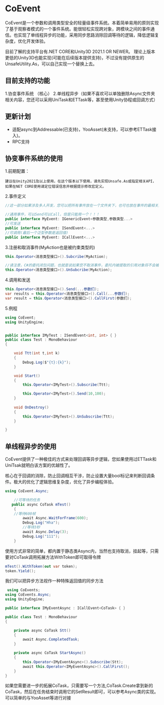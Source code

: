 # CoEvent

CoEvent是一个参数和调用类型安全的轻量级事件系统。本着简单易用的原则实现了基于观察者模式的一个事件系统。能很轻松实现跨对象，跨模块之间的事件通信。也实现了单线程异步的功能，采用同步思路消除回调等待的逻辑，降低逻辑复杂度，优化开发体验。

目前了解的支持平台有.NET CORE和Unity3D 2021.1 OR NEWER。
理论上版本更低的Unity3D也能实现(可能在后续版本提供支持)，不过没有提供原生的UnsafeUtility.As，可以自己实现一个替换上去。
## 目前支持的功能
1.协变事件系统 （核心）
2.单线程异步（如果不喜欢可以单独删除Async文件夹相关内容，您还可以采用UniTask和ETTask等，甚至使用Unity协程或回调方式）

## 更新计划
- 适配async到Addressable(已支持)，YooAsset(未支持，可以参考ETTask接入)。
- RPC支持

## 协变事件系统的使用

1.前期配置：
```
建议在Unity2021及以上使用，在这个版本以下使用，请先实现Unsafe.As或指定相关API，如果在NET CORE使用请定位错误信息并根据提示修改宏定义。
```
2.事件定义
```csharp
//这一部分如果涉及多人开发，您可以把所有事件放在一个文件夹下，也可也放在事件的最相关处，这样做可以方便查阅

//通用事件，可以Send可以Call，但是只能用一个！！！
public interface MyEvent: IGenericEvent<参数类型,参数类型...>
//可发送
public interface MyEvent: ISendEvent<...>
//可调用(最后一个泛型参数是返回值)
public interface MyEvent: ICallEvent<...>
```


3.注册和取消事件(MyAction也是被约束类型的)
``` csharp
this.Operator<消息类型接口>().Subcribe(MyAction);

//请注意，C#的委托闭包问题，也就是说如果您不取消事件，委托内被提取的引用对象将不会被GC自动回收，这是C#委托常见的一个内存泄漏陷阱。
this.Operator<消息类型接口>().UnSubcribe(MyAction);
```

4.调用和发送
``` csharp
this.Operator<消息类型接口>().Send(...参数们);
var results = this.Operator<消息类型接口>().Call(...参数们);
var result = this.Operator<消息类型接口>().CallFirst(参数们);
```

5.例程
```csharp
using CoEvent;
using UnityEngine;


public interface IMyTest : ISendEvent<int, int> { }
public class Test : MonoBehaviour
{

    void Ttt(int t,int k)
    {
        Debug.Log($"{t}:{k}");
    }

    void Start()
    {
        this.Operator<IMyTest>().Subscribe(Ttt);

        this.Operator<IMyTest>().Send(10,100);
    }
    
    void OnDestroy()
    {
        this.Operator<IMyTest>().UnSubscribe(Ttt);
    }

}
```



## 单线程异步的使用

CoEvent提供了一种极佳的方式来处理回调等异步逻辑，您如果使用过ETTask和UniTsak就明白该方案的优越性了。

核心在于回调的消除，防止回调相互干涉，防止设置大量bool标记来判断回调条件。极大的优化了逻辑思维复杂度，优化了异步编程体验。

```csharp
using CoEvent.Async;

    //可等待的任务
   public async CoTask mTest()
    {
    //等待600帧
        await Async.WaitForFrame(600);
        Debug.Log("Hha");
        //等待3秒
        await Async.Delay(3);
        Debug.Log("111");
    }

```
使用方式非常的简单，都内置于静态类Async内，当然也支持取消，挂起等，只需要对CoTask调用拓展方法WithToken即可取得令牌
```csharp
mTest().WithToken(out var token);
token.Yield();
```


我们可以把异步方法视作一种特殊返回值的同步方法

```csharp
 using CoEvents;
using CoEvents.Async;
using UnityEngine;

public interface IMyEventAsync : ICallEvent<CoTask> { }

public class Test : MonoBehaviour
{

    private async CoTask Stt()
    {
        await Async.CompletedTask;
    }

    private async CoTask StartAsync()
    {
        this.Operator<IMyEventAsync>().Subscribe(Stt);
        await this.Operator<IMyEventAsync>().CallFirst();
    }
}
```

如果您需要进一步的拓展CoTask，只需要写一个方法,CoTask.Create拿到新的CoTask，然后在任务结束时调用它的SetResult即可，可以参考Async类的实现。
可以简单的与YooAsset等进行对接


